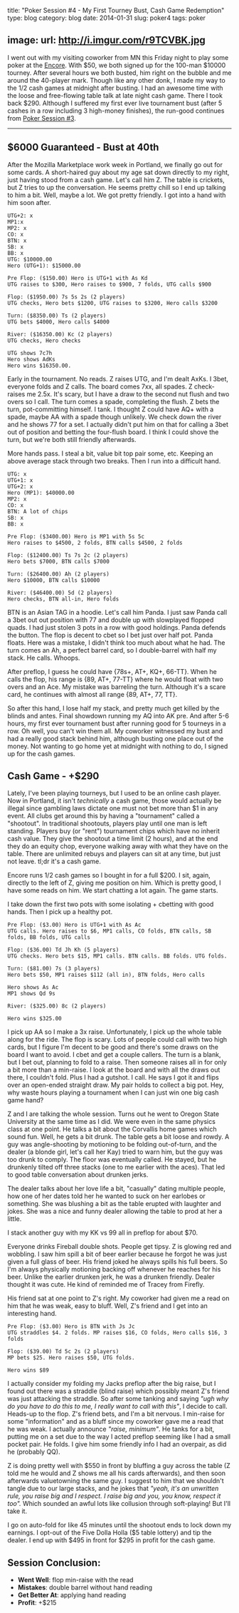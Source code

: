 title: "Poker Session #4 - My First Tourney Bust, Cash Game Redemption"
type: blog
category: blog
date: 2014-01-31
slug: poker4
tags: poker

image:
    url: http://i.imgur.com/r9TCVBK.jpg
---

I went out with my visiting coworker from MN this Friday night to play some
poker at the [Encore](http://www.encoreclub.com). With $50, we both signed up
for the 100-man $10000 tourney. After several hours we both busted, him right
on the bubble and me around the 40-player mark. Though like any other donk, I
made my way to the $1/$2 cash games at midnight after busting. I had an awesome
time with the loose and free-flowing table talk at late night cash game. There
I took back $290. Although I suffered my first ever live tournament bust (after
5 cashes in a row including 3 high-money finishes), the run-good continues from
[Poker Session #3](/blog/poker3).

---

## $6000 Guaranteed - Bust at 40th

After the Mozilla Marketplace work week in Portland, we finally go out for some
cards. A short-haired guy about my age sat down directly to my right, just
having stood from a cash game. Let's call him Z. The table is crickets, but Z
tries to up the conversation. He seems pretty chill so I end up talking to him
a bit. Well, maybe a lot. We got pretty friendly. I got into a hand with him
soon after.

    UTG+2: x
    MP1:x
    MP2: x
    CO: x
    BTN: x
    SB: x
    BB: x
    UTG: $10000.00
    Hero (UTG+1): $15000.00

    Pre Flop: ($150.00) Hero is UTG+1 with As Kd
    UTG raises to $300, Hero raises to $900, 7 folds, UTG calls $900

    Flop: ($1950.00) 7s 5s 2s (2 players)
    UTG checks, Hero bets $1200, UTG raises to $3200, Hero calls $3200

    Turn: ($8350.00) Ts (2 players)
    UTG bets $4000, Hero calls $4000

    River: ($16350.00) Kc (2 players)
    UTG checks, Hero checks

    UTG shows 7c7h
    Hero shows AdKs
    Hero wins $16350.00.

Early in the tournament. No reads. Z raises UTG, and I'm dealt AxKs. I 3bet,
everyone folds and Z calls. The board comes 7xx, all spades. Z check-raises
me 2.5x. It's scary, but I have a draw to the second nut flush and two overs so
I call. The turn comes a spade, completing the flush. Z bets the turn,
pot-committing himself. I tank. I thought Z could have AQ+ with a spade, maybe
AA with a spade though unlikely. We check down the river and he shows 77 for a
set. I actually didn't put him on that for calling a 3bet out of position and
betting the four-flush board. I think I could shove the turn, but we're both
still friendly afterwards.

More hands pass. I steal a bit, value bit top pair some, etc. Keeping an above
average stack through two breaks. Then I run into a difficult hand.

    UTG: x
    UTG+1: x
    UTG+2: x
    Hero (MP1): $40000.00
    MP2: x
    CO: x
    BTN: A lot of chips
    SB: x
    BB: x

    Pre Flop: ($3400.00) Hero is MP1 with 5s 5c
    Hero raises to $4500, 2 folds, BTN calls $4500, 2 folds

    Flop: ($12400.00) Ts 7s 2c (2 players)
    Hero bets $7000, BTN calls $7000

    Turn: ($26400.00) Ah (2 players)
    Hero $10000, BTN calls $10000

    River: ($46400.00) 5d (2 players)
    Hero checks, BTN all-in, Hero folds

BTN is an Asian TAG in a hoodie. Let's call him Panda. I just saw Panda call a
3bet out out position with 77 and double up with slowplayed flopped quads. I
had just stolen 3 pots in a row with good holdings. Panda defends the button.
The flop is decent to cbet so I bet just over half pot. Panda floats.  Here was
a mistake, I didn't think too much about what he had. The turn comes an Ah, a
perfect barrel card, so I double-barrel with half my stack. He calls. Whoops.

After preflop, I guess he could have {78s+, AT+, KQ+, 66-TT}. When he calls
the flop, his range is {89, AT+, 77-TT} where he would float with two overs
and an Ace. My mistake was barreling the turn. Although it's a scare card,
he continues with almost all range {89, AT+, 77, TT}.

So after this hand, I lose half my stack, and pretty much get killed by the
blinds and antes. Final showdown running my AQ into AK pre. And after 5-6
hours, my first ever tournament bust after running good for 5 tourneys in a
row. Oh well, you can't win them all. My coworker witnessed my bust and had a
really good stack behind him, although busting one place out of the money. Not
wanting to go home yet at midnight with nothing to do, I signed up for the cash
games.

## Cash Game - +$290

Lately, I've been playing tourneys, but I used to be an online cash player. Now
in Portland, it isn't *technically* a cash game, those would actually be illegal
since gambling laws dictate one must not bet more than $1 in any event. All
clubs get around this by having a "tournament" called a "shootout".  In
traditional shootouts, players play until one man is left standing. Players buy
(or "rent") tournament chips which have no inherit cash value. They give the
shootout a time limit (2 hours), and at the end they do an equity chop,
everyone walking away with what they have on the table. There are unlimited
rebuys and players can sit at any time, but just not leave. tl;dr it's a cash
game.

Encore runs $1/$2 cash games so I bought in for a full $200. I sit, again,
directly to the left of Z, giving me position on him. Which is pretty good, I
have some reads on him. We start chatting a lot again. The game starts.

I take down the first two pots with some isolating + cbetting with good hands.
Then I pick up a healthy pot.

    Pre Flop: ($3.00) Hero is UTG+1 with As Ac
    UTG calls. Hero raises to $6, MP1 calls, CO folds, BTN calls, SB folds, BB folds, UTG calls

    Flop: ($36.00) Td Jh Kh (5 players)
    UTG checks. Hero bets $15, MP1 calls. BTN calls. BB folds. UTG folds.

    Turn: ($81.00) 7s (3 players)
    Hero bets $50, MP1 raises $112 (all in), BTN folds, Hero calls

    Hero shows As Ac
    MP1 shows Qd 9s

    River: ($325.00) 8c (2 players)

    Hero wins $325.00

I pick up AA so I make a 3x raise. Unfortunately, I pick up the whole table
along for the ride. The flop is scary. Lots of people could call with
two high cards, but I figure I'm decent to be good and there's some draws
on the board I want to avoid. I cbet and get a couple callers. The
turn is a blank, but I bet out, planning to fold to a raise. Then someone
raises all in for only a bit more than a min-raise. I look at the board
and with all the draws out there, I couldn't fold. Plus I had a gutshot.  I
call. He says I got it and flips over an open-ended straight draw. My pair
holds to collect a big pot. Hey, why waste hours playing a tournament when I
can just win one big cash game hand?

Z and I are talking the whole session. Turns out he went to Oregon State
University at the same time as I did. We were even in the same physics class at
one point. He talks a bit about the Corvallis home games which sound fun. Well,
he gets a bit drunk. The table gets a bit loose and rowdy. A guy was angle-shooting
by motioning to be folding out-of-turn, and the dealer (a blonde girl, let's
call her Kay) tried to warn him, but the guy was too drunk to comply. The floor
was eventually called. He stayed, but he drunkenly tilted off three stacks (one
to me earlier with the aces). That led to good table conversation about drunken
jerks.

The dealer talks about her love life a bit, "casually" dating multiple people,
how one of her dates told her he wanted to suck on her earlobes or something. She
was blushing a bit as the table erupted with laughter and jokes. She was a nice
and funny dealer allowing the table to prod at her a little.

I stack another guy with my KK vs 99 all in preflop for about $70.

Everyone drinks Fireball double shots. People get tipsy. Z is glowing red and
wobbling. I saw him spill a bit of beer earlier because he forgot he was just
given a full glass of beer. His friend joked he always spills his full beers.
So I'm always physically motioning backing off whenever he reaches for his
beer. Unlike the earlier drunken jerk, he was a drunken friendly. Dealer
thought it was cute. He kind of reminded me of Tracey from Firefly.

His friend sat at one point to Z's right. My coworker had given me a read on
him that he was weak, easy to bluff. Well, Z's friend and I get into an
interesting hand.

    Pre Flop: ($3.00) Hero is BTN with Js Jc
    UTG straddles $4. 2 folds. MP raises $16, CO folds, Hero calls $16, 3 folds

    Flop: ($39.00) Td 5c 2s (2 players)
    MP bets $25. Hero raises $50, UTG folds.

    Hero wins $89

I actually consider my folding my Jacks preflop after the big raise, but I
found out there was a straddle (blind raise) which possibly meant Z's friend
was just attacking the straddle. So after some tanking and saying *"ugh why do
you have to do this to me, I really want to call with this"*, I decide to call.
Heads-up to the flop.  Z's friend bets, and I'm a bit nervous. I min-raise for
some "information" and as a bluff since my coworker gave me a read that he was
weak. I actually announce *"raise, minimum"*. He tanks for a bit, putting me on
a set due to the way I acted preflop seeming like I had a small pocket pair. He
folds. I give him some friendly info I had an overpair, as did he (probably
QQ).

Z is doing pretty well with $550 in front by bluffing a guy across the table (Z
told me he would and Z shows me all his cards afterwards), and then soon
afterwards valuetowning the same guy. I suggest to him that we shouldn't tangle
due to our large stacks, and he jokes that *"yeah, it's an unwritten rule, you
raise big and I respect. I raise big and you, you know, respect it too".* Which
sounded an awful lots like collusion through soft-playing! But I'll take it.

I go on auto-fold for like 45 minutes until the shootout ends to lock down my
earnings. I opt-out of the Five Dolla Holla ($5 table lottery) and tip the
dealer. I end up with $495 in front for $295 in profit for the cash game.

## Session Conclusion:

- **Went Well**: flop min-raise with the read
- **Mistakes**: double barrel without hand reading
- **Get Better At**: applying hand reading
- **Profit**: +$215
